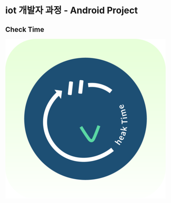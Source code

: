 <h1>iot 개발자 과정 - Android Project</h1>
<h2>Check Time</h2>

![GitHub Logo](https://github.com/olugon0821/CheckTime/blob/main/logo-2.png)
